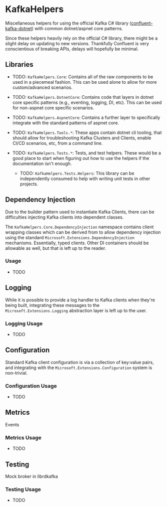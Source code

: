 # KafkaHelpers

Miscellaneous helpers for using the official Kafka C# library ([confluent-kafka-dotnet](https://github.com/confluentinc/confluent-kafka-dotnet)) with common dotnet/aspnet core patterns.

Since these helpers heavily rely on the official C# library, there might be a slight delay on updating to new versions.
Thankfully Confluent is very conscientious of breaking APIs, delays will hopefully be minimal.

## Libraries

* TODO: ```KafkaHelpers.Core```: Contains all of the raw components to be used in a piecemeal fashion. This can be used alone to allow for more custom/advanced scenarios.

* TODO: ```KafkaHelpers.DotnetCore```: Contains code that layers in dotnet core specific patterns (e.g., eventing, logging, DI, etc). This can be used for non-aspnet core specific scenarios.

* TODO: ```KafkaHelpers.AspnetCore```: Contains a further layer to specifically integrate with the standard patterns of aspnet core.

* TODO: ```KafkaHelpers.Tools.*```: These apps contain dotnet cli tooling, that should allow for troubleshooting Kafka Clusters and Clients, enable CI/CD scenarios, etc, from a command line.

* TODO: ```KafkaHelpers.Tests.*```: Tests, and test helpers. These would be a good place to start when figuring out how to use the helpers if the documentation isn't enough.
  * TODO: ```KafkaHelpers.Tests.Helpers```: This library can be independently consumed to help with writing unit tests in other projects.

## Dependency Injection

Due to the builder pattern used to instantiate Kafka Clients, there can be difficulties injecting Kafka clients into dependent classes.

The ```KafkaHelpers.Core.DependencyInjection``` namespace contains client wrapping classes which can be derived from to allow dependency injection using the standard ```Microsoft.Extensions.DependencyInjection``` mechanisms. Essentially, typed clients.
Other DI containers should be allowable as well, but that is left up to the reader.

### Usage

* TODO

## Logging

While it is possible to provide a log handler to Kafka clients when they're being built, integrating these messages to the ```Microsoft.Extensions.Logging``` abstraction layer is left up to the user.

### Logging Usage

* TODO

## Configuration

Standard Kafka client configuration is via a collection of key:value pairs, and integrating with the ```Microsoft.Extensions.Configuration``` system is non-trivial.

### Configuration Usage

* TODO

## Metrics

Events

### Metrics Usage

* TODO

## Testing

Mock broker in librdkafka

### Testing Usage

* TODO
